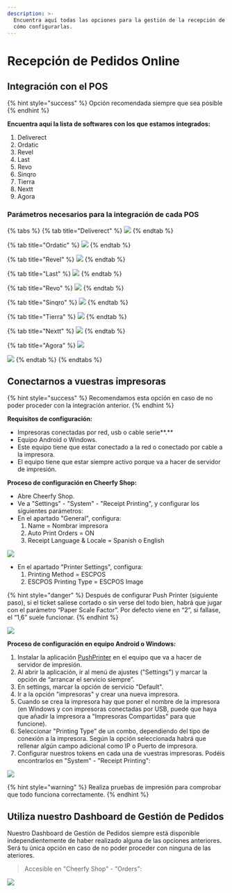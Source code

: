 ```yaml
---
description: >-
  Encuentra aquí todas las opciones para la gestión de la recepción de pedidos y
  cómo configurarlas.
---
```


# Recepción de Pedidos Online

## Integración con el POS

{% hint style="success" %}
Opción recomendada siempre que sea posible
{% endhint %}

**Encuentra aquí la lista de softwares con los que estamos integrados:**

1. Deliverect
2. Ordatic
3. Revel
4. Last
5. Revo
6. Sinqro
7. Tierra
8. Nextt
9. Agora

### Parámetros necesarios para la integración de cada POS

{% tabs %}
{% tab title="Deliverect" %}
![](<../../.gitbook/assets/image (11).png>)
{% endtab %}

{% tab title="Ordatic" %}
![](<../../.gitbook/assets/image (12).png>)
{% endtab %}

{% tab title="Revel" %}
![](<../../.gitbook/assets/image (17).png>)
{% endtab %}

{% tab title="Last" %}
![](<../../.gitbook/assets/image (20).png>)
{% endtab %}

{% tab title="Revo" %}
![](<../../.gitbook/assets/image (13).png>)
{% endtab %}

{% tab title="Sinqro" %}
![](<../../.gitbook/assets/image (18).png>)
{% endtab %}

{% tab title="Tierra" %}
![](<../../.gitbook/assets/image (21).png>)
{% endtab %}

{% tab title="Nextt" %}
![](<../../.gitbook/assets/image (14).png>)
{% endtab %}

{% tab title="Agora" %}
![](<../../.gitbook/assets/image (10).png>)

![](<../../.gitbook/assets/image (16).png>)
{% endtab %}
{% endtabs %}

## Conectarnos a vuestras impresoras

{% hint style="success" %}
Recomendamos esta opción en caso de no poder proceder con la integración anterior.
{% endhint %}

**Requisitos de configuración:**

* Impresoras conectadas por red, usb o cable serie**.**
* Equipo Android o Windows.
* Este equipo tiene que estar conectado a la red o conectado por cable a la impresora.&#x20;
* El equipo tiene que estar siempre activo porque va a hacer de servidor de impresión.

**Proceso de configuración en Cheerfy Shop:**

* Abre Cheerfy Shop.
* Ve a "Settings" - "System" - "Receipt Printing", y configurar los siguientes parámetros:
* En el apartado "General", configura:
  1. Name = Nombrar impresora
  2. Auto Print Orders = ON
  3. Receipt Language & Locale = Spanish o English

![](<../../.gitbook/assets/image (42).png>)

* En el apartado "Printer Settings", configura:
  1. Printing Method = ESCPOS
  2. ESCPOS Printing Type = ESCPOS Image

{% hint style="danger" %}
Después de configurar Push Printer (siguiente paso), si el ticket saliese cortado o sin verse del todo bien, habrá que jugar con el parámetro “Paper Scale Factor”. Por defecto viene en “2”, si fallase, el “1,6” suele funcionar.
{% endhint %}

![](<../../.gitbook/assets/image (41).png>)

**Proceso de configuración en equipo Android o Windows:**

1. Instalar la aplicación [PushPrinter](https://t.sidekickopen80.com/s1t/c/5/f18dQhb0S7lM8dDMPbW2n0x6l2B9nMJN7t5X-FfhMynW2z8MG-8qlTmnW56dR0l4tbXZv102?te=W3R5hFj4cm2zwW45W42x45TQMlW4fGCmn3Fbt5S0\&si=7000000002009724\&pi=232c4efc-392a-4384-f408-610d3d88b369) en el equipo que va a hacer de servidor de impresión.
2. Al abrir la aplicación, ir al menú de ajustes ("Settings") y marcar la opción de “arrancar el servicio siempre”.
3. En settings, marcar la opción de servicio "Default".
4. Ir a la opción "impresoras" y crear una nueva impresora.
5. Cuando se crea la impresora hay que poner el nombre de la impresora (en Windows y con impresoras conectadas por USB, puede que haya que añadir la impresora a "Impresoras Compartidas" para que funcione).
6. Seleccionar "Printing Type" de un combo, dependiendo del tipo de conexión a la impresora. Según la opción seleccionada habrá que rellenar algún campo adicional como IP o Puerto de impresora.
7. Configurar nuestros tokens en cada una de vuestras impresoras. Podéis encontrarlos en "System" - "Receipt Printing":

![](<../../.gitbook/assets/image (38).png>)

{% hint style="warning" %}
Realiza pruebas de impresión para comprobar que todo funciona correctamente.
{% endhint %}

## Utiliza nuestro Dashboard de Gestión de Pedidos

Nuestro Dashboard de Gestión de Pedidos siempre está disponible independientemente de haber realizado alguna de las opciones anteriores. Será tu única opción en caso de no poder proceder con ninguna de las ateriores.

> Accesible en "Cheerfy Shop" - "Orders":

![](<../../.gitbook/assets/image (29).png>)
